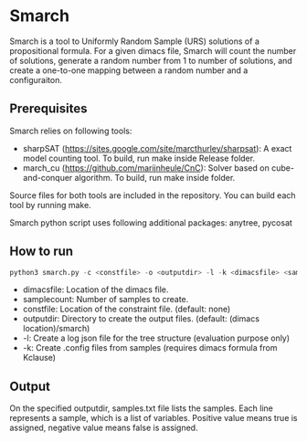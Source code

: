 # Smarch
Smarch is a tool to Uniformly Random Sample (URS) solutions of a propositional formula. For a given dimacs file, Smarch will count the number of solutions, generate a random number from 1 to number of solutions, and create a one-to-one mapping between a random number and a configuraiton.

## Prerequisites
Smarch relies on following tools:
* sharpSAT (https://sites.google.com/site/marcthurley/sharpsat): A exact model counting tool. To build, run make inside Release folder.
* march_cu (https://github.com/marijnheule/CnC): Solver based on cube-and-conquer algorithm. To build, run make inside folder.

Source files for both tools are included in the repository.
You can build each tool by running make.

Smarch python script uses following additional packages: anytree, pycosat

## How to run
```python
python3 smarch.py -c <constfile> -o <outputdir> -l -k <dimacsfile> <samplecount>
```
* dimacsfile: Location of the dimacs file.
* samplecount: Number of samples to create.
* constfile: Location of the constraint file. (default: none)
* outputdir: Directory to create the output files. (default: (dimacs location)/smarch) 
* -l: Create a log json file for the tree structure (evaluation purpose only)
* -k: Create .config files from samples (requires dimacs formula from Kclause)

## Output
On the specified outputdir, samples.txt file lists the samples.
Each line represents a sample, which is a list of variables.
Positive value means true is assigned, negative value means false is assigned.
